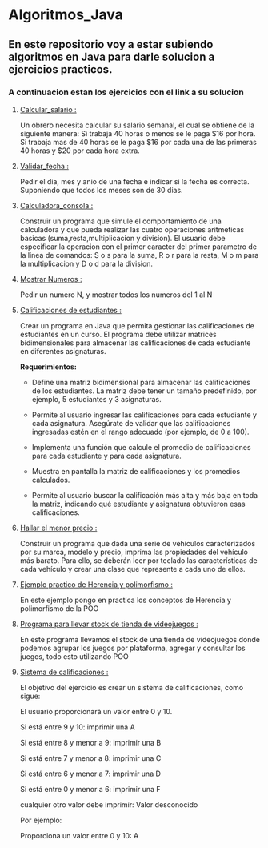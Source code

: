# Algoritmos_Java

## En este repositorio voy a estar subiendo algoritmos en Java para darle solucion a ejercicios practicos.

### A continuacion estan los ejercicios con el link a su solucion

1. <a href="https://github.com/ElvisGT/Algoritmos_Java/tree/master/Calcular_salario">Calcular_salario :</a>
   
    Un obrero necesita calcular su salario semanal, el cual se obtiene de la siguiente manera: Si trabaja 40 horas o menos se le paga $16 por hora. Si trabaja mas de 40 horas se le paga $16 por cada una de las primeras 40 horas y $20 por cada hora extra. 

2. <a href="https://github.com/ElvisGT/Algoritmos_Java/tree/master/Validar_fecha">Validar_fecha :</a>
   
    Pedir el dia, mes y anio de una fecha e indicar si la fecha es correcta. Suponiendo que todos los meses son de 30 dias. 

3. <a href="https://github.com/ElvisGT/Algoritmos_Java/tree/master/Calculadora_consola">Calculadora_consola :</a>
   
    Construir un programa que simule el comportamiento de una calculadora y que pueda realizar las cuatro operaciones aritmeticas basicas (suma,resta,multiplicacion y division). El usuario debe especificar la operacion con el primer caracter del primer parametro de la linea de comandos: S o s para la suma, R o r para la resta, M o m para la multiplicacion y D o d para la division.

4. <a href="https://github.com/ElvisGT/Algoritmos_Java/tree/master/Mostrar_Numeros">Mostrar Numeros :</a>
   
   Pedir un numero N, y mostrar todos los numeros del 1 al N

5. <a href="https://github.com/ElvisGT/Algoritmos_Java/tree/master/Calificaciones_estudiantes/src">Calificaciones de estudiantes :</a>

   Crear un programa en Java que permita gestionar las calificaciones de estudiantes en un curso. El programa debe utilizar matrices bidimensionales para almacenar las calificaciones de cada estudiante en diferentes asignaturas.

   **Requerimientos:**
   
   - Define una matriz bidimensional para almacenar las calificaciones de los estudiantes. La matriz debe tener un tamaño predefinido, por ejemplo, 5 estudiantes y 3 asignaturas.
   
   - Permite al usuario ingresar las calificaciones para cada estudiante y cada asignatura. Asegúrate de validar que las calificaciones ingresadas estén en el rango adecuado (por ejemplo, de 0 a 100).
   
   - Implementa una función que calcule el promedio de calificaciones para cada estudiante y para cada asignatura.
   
   - Muestra en pantalla la matriz de calificaciones y los promedios calculados.
   
   - Permite al usuario buscar la calificación más alta y más baja en toda la matriz, indicando qué estudiante y asignatura obtuvieron esas calificaciones.

6. <a href="https://github.com/ElvisGT/Algoritmos_Java/tree/master/Hallar_Menor_Precio">Hallar el menor precio :</a>
   
   Construir un programa que dada una serie de vehículos caracterizados por su marca, modelo y precio, imprima las propiedades del vehículo más barato. Para ello, se deberán leer por teclado las características de cada vehículo y crear una clase que represente a cada uno de ellos.

7. <a href="https://github.com/ElvisGT/Algoritmos_Java/tree/master/Herencia_Polimorfismo/com/pc">Ejemplo practico de Herencia y polimorfismo :</a>
   
   En este ejemplo pongo en practica los conceptos de Herencia y polimorfismo de la POO

8. <a href="https://github.com/ElvisGT/Algoritmos_Java/tree/master/Tienda_Videojuegos">Programa para llevar stock de tienda de videojuegos :</a>
   
   En este programa llevamos el stock de una tienda de videojuegos donde podemos agrupar los juegos por plataforma, agregar y consultar los juegos, todo esto utilizando POO

8. <a href="https://github.com/ElvisGT/Algoritmos_Java/tree/master/Tienda_Videojuegos">Sistema de calificaciones :</a>
   
   El objetivo del ejercicio es crear un sistema de calificaciones, como sigue:

   El usuario proporcionará un valor entre 0 y 10.
   
   Si está entre 9 y 10: imprimir una A
   
   Si está entre 8 y menor a 9: imprimir una B
   
   Si está entre 7 y menor a 8: imprimir una C
   
   Si está entre 6 y menor a 7: imprimir una D
   
   Si está entre 0 y menor a 6: imprimir una F
   
   cualquier otro valor debe imprimir: Valor desconocido
   
   Por ejemplo:
   
   Proporciona un valor entre 0 y 10:
   A
  
